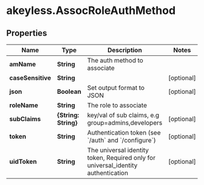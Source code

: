 # akeyless.AssocRoleAuthMethod

## Properties

Name | Type | Description | Notes
------------ | ------------- | ------------- | -------------
**amName** | **String** | The auth method to associate | 
**caseSensitive** | **String** |  | [optional] 
**json** | **Boolean** | Set output format to JSON | [optional] 
**roleName** | **String** | The role to associate | 
**subClaims** | **{String: String}** | key/val of sub claims, e.g group&#x3D;admins,developers | [optional] 
**token** | **String** | Authentication token (see &#x60;/auth&#x60; and &#x60;/configure&#x60;) | [optional] 
**uidToken** | **String** | The universal identity token, Required only for universal_identity authentication | [optional] 


